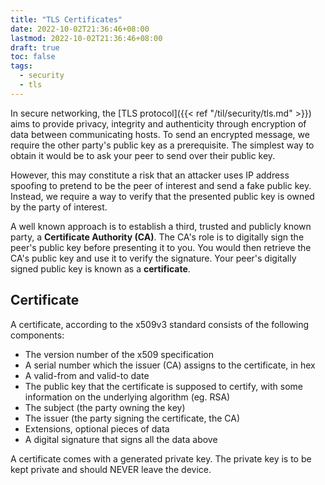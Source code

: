 ```yaml
---
title: "TLS Certificates"
date: 2022-10-02T21:36:46+08:00
lastmod: 2022-10-02T21:36:46+08:00
draft: true
toc: false
tags:
  - security
  - tls
---
```


In secure networking, the [TLS protocol]({{< ref "/til/security/tls.md" >}}) aims to provide privacy, integrity and
authenticity through encryption of data between communicating hosts. To send an
encrypted message, we require the other party's public key as a prerequisite. The
simplest way to obtain it would be to ask your peer to send over their public key.

However, this may constitute a risk that an attacker uses IP address spoofing to pretend
to be the peer of interest and send a fake public key. Instead, we require a way to
verify that the presented public key is owned by the party of interest.

A well known approach is to establish a third, trusted and publicly known party, a
**Certificate Authority (CA)**. The CA's role is to digitally sign the peer's public
key before presenting it to you. You would then retrieve the CA's public key and use it
to verify the signature. Your peer's digitally signed public key is known as a
**certificate**.

## Certificate

A certificate, according to the x509v3 standard consists of the following components:

- The version number of the x509 specification
- A serial number which the issuer (CA) assigns to the certificate, in hex
- A valid-from and valid-to date
- The public key that the certificate is supposed to certify, with some information on
	the underlying algorithm (eg. RSA)
- The subject (the party owning the key)
- The issuer (the party signing the certificate, the CA)
- Extensions, optional pieces of data
- A digital signature that signs all the data above

A certificate comes with a generated private key. The private key is to be kept private
and should NEVER leave the device.
